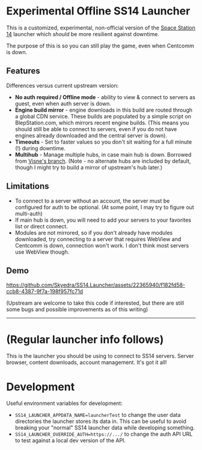 # Experimental Offline SS14 Launcher

This is a customized, experimental, non-official version of the [Space Station 14](https://spacestation14.io/) launcher which *should* be more resilient against downtime.

The purpose of this is so you can still play the game, even when Centcomm is down.

## Features
Differences versus current upstream version:

 * **No auth required / Offline mode** - ability to view & connect to servers as guest, even when auth server is down.
 * **Engine build mirror** - engine downloads in this build are routed through a global CDN service.  These builds are populated by a simple script on BlepStation.com, which mirrors recent engine builds.  (This means you should still be able to connect to servers, even if you do not have engines already downloaded and the central server is down).
 * **Timeouts** - Set to faster values so you don't sit waiting for a full minute (!) during downtime.
 * **Multihub** - Manage multiple hubs, in case main hub is down.  Borrowed from [Visne's branch](https://github.com/Visne/SS14.Launcher/tree/multihub).  (Note - no alternate hubs are included by default, though I might try to build a mirror of upstream's hub later.)

## Limitations

 * To connect to a server without an account, the server must be configured for auth to be optional.  (At some point, I may try to figure out multi-auth)
 * If main hub is down, you will need to add your servers to your favorites list or direct connect.
 * Modules are not mirrored, so if you don't already have modules downloaded, try connecting to a server that requires WebView and Centcomm is down, connection won't work.  I don't think most servers use WebView though.

## Demo

https://github.com/Skyedra/SS14.Launcher/assets/22365940/f182fd58-ccb8-4387-9f7a-198f957fc71d

(Upstream are welcome to take this code if interested, but there are still some bugs and possible improvements as of this writing)

---

# (Regular launcher info follows)

This is the launcher you should be using to connect to SS14 servers. Server browser, content downloads, account management. It's got it all!

# Development

Useful environment variables for development:
* `SS14_LAUNCHER_APPDATA_NAME=launcherTest` to change the user data directories the launcher stores its data in. This can be useful to avoid breaking your "normal" SS14 launcher data while developing something.
* `SS14_LAUNCHER_OVERRIDE_AUTH=https://.../` to change the auth API URL to test against a local dev version of the API.
